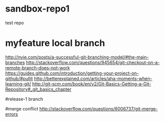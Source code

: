 # sandbox-repo1
test repo

# myfeature local branch
http://nvie.com/posts/a-successful-git-branching-model/#the-main-branches
http://stackoverflow.com/questions/945654/git-checkout-on-a-remote-branch-does-not-work
https://guides.github.com/introduction/getting-your-project-on-github/#pullit
http://betterexplained.com/articles/aha-moments-when-learning-git/
http://git-scm.com/book/en/v2/Git-Basics-Getting-a-Git-Repository#_git_basics_chapter

#release-1 branch

#merge conflict
http://stackoverflow.com/questions/6006737/git-merge-errors
